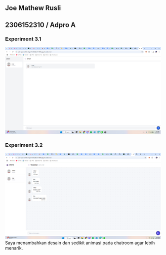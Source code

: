 ## Joe Mathew Rusli
## 2306152310 / Adpro A

### Experiment 3.1
![Image1](./image1.png)

### Experiment 3.2
![Image2](./image2.png)
Saya menambahkan desain dan sedikit animasi pada chatroom agar lebih menarik.